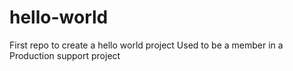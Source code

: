 # hello-world
First repo to create a hello world project
Used to be a member in a Production support project
